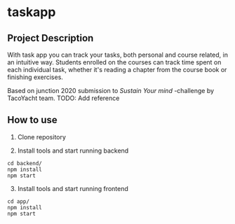 # taskapp

## Project Description
With task app you can track your tasks, both personal and course related, in an intuitive way. Students enrolled on the courses can track time spent on each individual task, whether it's reading a chapter from the course book or finishing exercises.

Based on junction 2020 submission to *Sustain Your mind* -challenge by TacoYacht team. TODO: Add reference

## How to use

1. Clone repository

2. Install tools and start running backend
```
cd backend/
npm install
npm start
```

3. Install tools and start running frontend
```
cd app/
npm install
npm start
```
